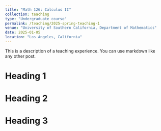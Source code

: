 ```yaml
---
title: "Math 126: Calculus II"
collection: teaching
type: "Undergraduate course"
permalink: /teaching/2025-spring-teaching-1
venue: "University of Southern California, Department of Mathematics"
date: 2025-01-05
location: "Los Angeles, California"
---
```


This is a description of a teaching experience. You can use markdown like any other post.

Heading 1
======

Heading 2
======

Heading 3
======